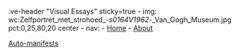 .ve-header "Visual Essays" sticky=true
    - img: wc:Zelfportret_met_strohoed_-_s0164V1962_-_Van_Gogh_Museum.jpg pct:0,25,80,20 center
    - nav:
        - [Home](/)
        - [About](/about)

[Auto-manifests](auto-manifests)